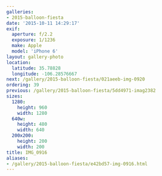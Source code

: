 ```yaml
---
galleries:
- 2015-balloon-fiesta
date: '2015-10-11 14:29:17'
exif:
  aperture: f/2.2
  exposure: 1/1236
  make: Apple
  model: 'iPhone 6'
layout: gallery-photo
location:
  latitude: 35.78828
  longitude: -106.28576667
next: /gallery/2015-balloon-fiesta/021aeeb-img-0920
ordering: 39
previous: /gallery/2015-balloon-fiesta/5dd4971-imag2382
sizes:
  1280:
    height: 960
    width: 1280
  640w:
    height: 480
    width: 640
  200x200:
    height: 200
    width: 200
title: IMG_0916
aliases:
- /gallery/2015-balloon-fiesta/e42bd57-img-0916.html
---
```

